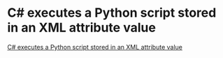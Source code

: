 # C# executes a Python script stored in an XML attribute value
[C# executes a Python script stored in an XML attribute value](https://aiwithcloud.com/2022/09/15/c_executes_a_python_script_stored_in_an_xml_attribute_value/)